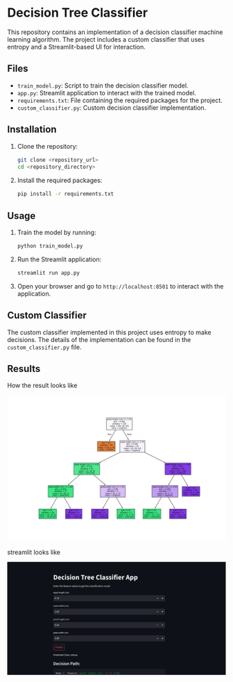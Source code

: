 # Decision Tree Classifier

This repository contains an implementation of a decision classifier machine learning algorithm. The project includes a custom classifier that uses entropy and a Streamlit-based UI for interaction.

## Files

- `train_model.py`: Script to train the decision classifier model.
- `app.py`: Streamlit application to interact with the trained model.
- `requirements.txt`: File containing the required packages for the project.
- `custom_classifier.py`: Custom decision classifier implementation.

## Installation

1. Clone the repository:
    ```sh
    git clone <repository_url>
    cd <repository_directory>
    ```

2. Install the required packages:
    ```sh
    pip install -r requirements.txt
    ```

## Usage

1. Train the model by running:
    ```sh
    python train_model.py
    ```

2. Run the Streamlit application:
    ```sh
    streamlit run app.py
    ```

3. Open your browser and go to `http://localhost:8501` to interact with the application.

## Custom Classifier

The custom classifier implemented in this project uses entropy to make decisions. The details of the implementation can be found in the `custom_classifier.py` file.

## Results
How the result looks like 

![decision_tree.png](decision_tree.png)

streamlit looks like

![alt text](image.png)
